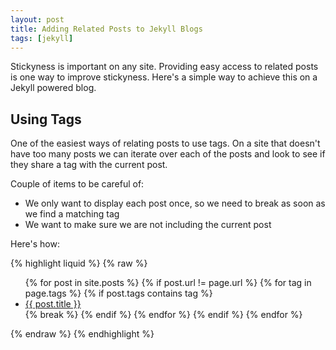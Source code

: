 ```yaml
---
layout: post
title: Adding Related Posts to Jekyll Blogs
tags: [jekyll]
---
```


Stickyness is important on any site. Providing easy access to related
posts is one way to improve stickyness. Here's a simple way to achieve
this on a Jekyll powered blog.

## Using Tags

One of the easiest ways of relating posts to use tags. On a site that
doesn't have too many posts we can iterate over each of the posts and
look to see if they share a tag with the current post. 

Couple of items to be careful of:

  * We only want to display each post once, so we need to break as soon as we find a matching tag
  * We want to make sure we are not including the current post

Here's how:

{% highlight liquid %}
{% raw %}
<ul>
  {% for post in site.posts %}
    {% if post.url != page.url %}
      {% for tag in page.tags %}
        {% if post.tags contains tag %}
          <li><a href="{{ post.url }}">{{ post.title }}</a></li>
          {% break %}
        {% endif %}
      {% endfor %}
    {% endif %}
  {% endfor %}
</ul>
{% endraw %}
{% endhighlight %}

